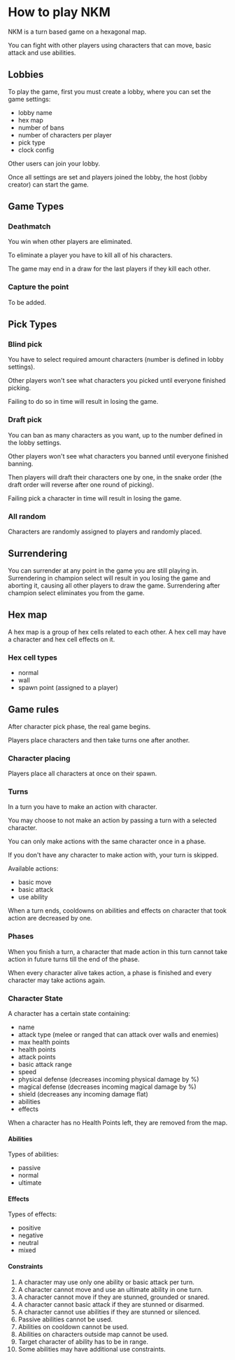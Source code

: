# How to play NKM
NKM is a turn based game on a hexagonal map.

You can fight with other players using characters that can move, basic attack and use abilities.

## Lobbies
To play the game, first you must create a lobby, where you can set the game settings:

- lobby name
- hex map
- number of bans
- number of characters per player
- pick type
- clock config

Other users can join your lobby.

Once all settings are set and players joined the lobby, the host (lobby creator) can start the game.

## Game Types
### Deathmatch
You win when other players are eliminated.

To eliminate a player you have to kill all of his characters.

The game may end in a draw for the last players if they kill each other.
### Capture the point
To be added.

## Pick Types
### Blind pick
You have to select required amount characters (number is defined in lobby settings).

Other players won't see what characters you picked until everyone finished picking.

Failing to do so in time will result in losing the game.
### Draft pick
You can ban as many characters as you want, up to the number defined in the lobby settings.

Other players won't see what characters you banned until everyone finished banning.

Then players will draft their characters one by one, in the snake order (the draft order will reverse after one round of picking).

Failing pick a character in time will result in losing the game.
### All random
Characters are randomly assigned to players and randomly placed.
## Surrendering
You can surrender at any point in the game you are still playing in.
Surrendering in champion select will result in you losing the game and aborting it, causing all other players to draw the game.
Surrendering after champion select eliminates you from the game.
## Hex map
A hex map is a group of hex cells related to each other.
A hex cell may have a character and hex cell effects on it.
### Hex cell types
- normal
- wall
- spawn point (assigned to a player)

## Game rules
After character pick phase, the real game begins.

Players place characters and then take turns one after another.

### Character placing
Players place all characters at once on their spawn.

### Turns
In a turn you have to make an action with character.

You may choose to not make an action by passing a turn with a selected character.

You can only make actions with the same character once in a phase.

If you don't have any character to make action with, your turn is skipped.

Available actions:

- basic move
- basic attack
- use ability

When a turn ends, cooldowns on abilities and effects on character that took action are decreased by one.
### Phases
When you finish a turn, a character that made action in this turn cannot take action in future turns till the end of the phase.

When every character alive takes action, a phase is finished and every character may take actions again.
### Character State
A character has a certain state containing:
- name
- attack type (melee or ranged that can attack over walls and enemies)
- max health points
- health points
- attack points
- basic attack range
- speed
- physical defense (decreases incoming physical damage by %)
- magical defense (decreases incoming magical damage by %)
- shield (decreases any incoming damage flat)
- abilities
- effects

When a character has no Health Points left, they are removed from the map.

#### Abilities
Types of abilities:

- passive
- normal
- ultimate

#### Effects
Types of effects:

- positive
- negative
- neutral
- mixed

#### Constraints
1. A character may use only one ability or basic attack per turn.
2. A character cannot move and use an ultimate ability in one turn.
3. A character cannot move if they are stunned, grounded or snared.
4. A character cannot basic attack if they are stunned or disarmed.
5. A character cannot use abilities if they are stunned or silenced.
6. Passive abilities cannot be used.
7. Abilities on cooldown cannot be used.
8. Abilities on characters outside map cannot be used.
9. Target character of ability has to be in range.
10. Some abilities may have additional use constraints.